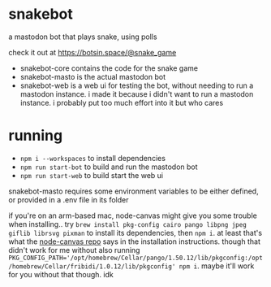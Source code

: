 # snakebot

a mastodon bot that plays snake, using polls

check it out at https://botsin.space/@snake_game

- snakebot-core contains the code for the snake game
- snakebot-masto is the actual mastodon bot
- snakebot-web is a web ui for testing the bot, without needing to run a mastodon instance. i made it because i didn't want to run a mastodon instance. i probably put too much effort into it but who cares

# running
- `npm i --workspaces` to install dependencies
- `npm run start-bot` to build and run the mastodon bot
- `npm run start-web` to build start the web ui

snakebot-masto requires some environment variables to be either defined, or provided in a .env file in its folder

if you're on an arm-based mac, node-canvas might give you some trouble when installing.. try `brew install pkg-config cairo pango libpng jpeg giflib librsvg pixman` to install its dependencies, then `npm i`. at least that's what the [node-canvas repo](https://github.com/Automattic/node-canvas) says in the installation instructions. though that didn't work for me without also running `PKG_CONFIG_PATH='/opt/homebrew/Cellar/pango/1.50.12/lib/pkgconfig:/opt/homebrew/Cellar/fribidi/1.0.12/lib/pkgconfig' npm i`. maybe it'll work for you without that though. idk
